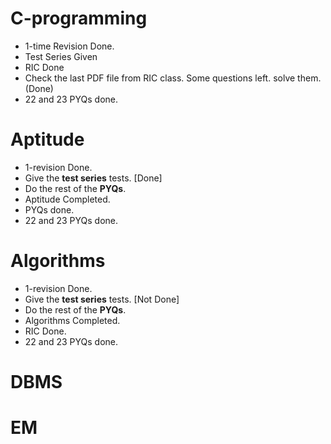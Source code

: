 # C-programming

* 1-time Revision Done.
* Test Series Given
* RIC Done
* Check the last PDF file from RIC class. Some questions left. solve them. (Done)
* 22 and 23 PYQs done.

# Aptitude

* 1-revision Done.
* Give the **test series** tests. [Done]
* Do the rest of the **PYQs**.
* Aptitude Completed.
* PYQs done.
* 22 and 23 PYQs done.

# Algorithms

* 1-revision Done.
* Give the **test series** tests. [Not Done]
* Do the rest of the **PYQs**.
* Algorithms Completed.
* RIC Done.
* 22 and 23 PYQs done.

# DBMS












# EM
